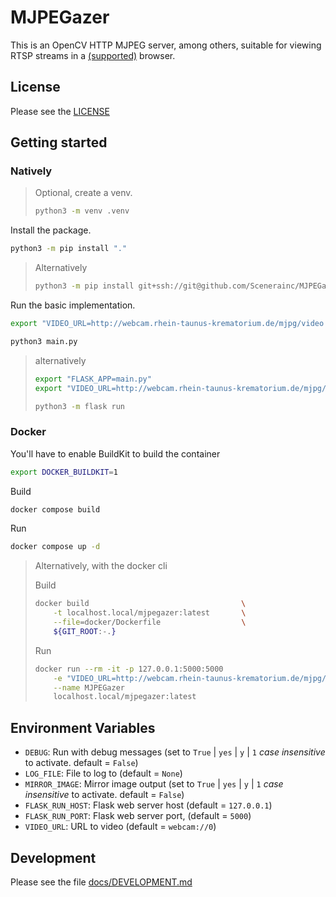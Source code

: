 # MJPEGazer

This is an OpenCV HTTP MJPEG server, among others, suitable for viewing RTSP streams in a [(supported)](https://en.wikipedia.org/wiki/Motion_JPEG#Applications) browser.

## License

Please see the [LICENSE](./LICENSE)

## Getting started

### Natively

> Optional, create a venv.
>
> ```sh
> python3 -m venv .venv
> ```

Install the package.

```sh
python3 -m pip install "."
```

> Alternatively
>
> ```sh
> python3 -m pip install git+ssh://git@github.com/Scenerainc/MJPEGazer
> ```

Run the basic implementation.

```sh
export "VIDEO_URL=http://webcam.rhein-taunus-krematorium.de/mjpg/video.mjpg"

python3 main.py
```

> alternatively
>
> ```sh
> export "FLASK_APP=main.py"
> export "VIDEO_URL=http://webcam.rhein-taunus-krematorium.de/mjpg/video.mjpg"
>
> python3 -m flask run
> ```

### Docker

You'll have to enable BuildKit to build the container

```sh
export DOCKER_BUILDKIT=1
```

Build

```sh
docker compose build
```

Run

```sh
docker compose up -d
```

> Alternatively, with the docker cli
>
> Build
>
> ```sh
> docker build                                  \
>     -t localhost.local/mjpegazer:latest       \
>     --file=docker/Dockerfile                  \
>     ${GIT_ROOT:-.}
> ```
>
> Run
>
> ```sh
> docker run --rm -it -p 127.0.0.1:5000:5000                                    \
>     -e "VIDEO_URL=http://webcam.rhein-taunus-krematorium.de/mjpg/video.mjpg"  \
>     --name MJPEGazer                                                          \
>     localhost.local/mjpegazer:latest                                    
> ```

## Environment Variables

- `DEBUG`: Run with debug messages (set to `True` | `yes` | `y` | `1` *case insensitive* to activate. default = `False`)
- `LOG_FILE`: File to log to (default = `None`)
- `MIRROR_IMAGE`: Mirror image output (set to `True` | `yes` | `y` | `1` *case insensitive* to activate. default = `False`)
- `FLASK_RUN_HOST`: Flask web server host (default = `127.0.0.1`)
- `FLASK_RUN_PORT`: Flask web server port, (default = `5000`)
- `VIDEO_URL`: URL to video (default = `webcam://0`)

## Development

Please see the file [docs/DEVELOPMENT.md](docs/DEVELOPMENT.md)
